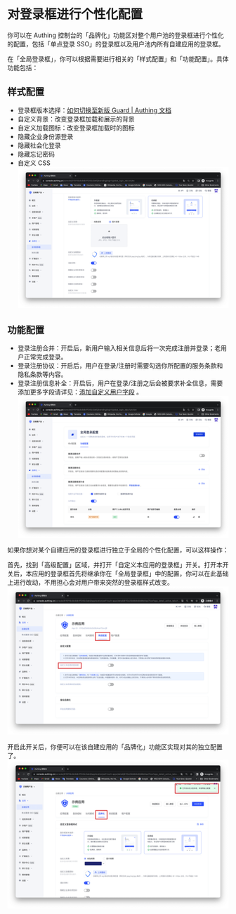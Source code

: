 # 对登录框进行个性化配置

<LastUpdated/>

你可以在 Authing 控制台的「品牌化」功能区对整个用户池的登录框进行个性化的配置，包括「单点登录 SSO」的登录框以及用户池内所有自建应用的登录框。

在「全局登录框」，你可以根据需要进行相关的「样式配置」和「功能配置」。具体功能包括：

## 样式配置

- 登录框版本选择：[如何切换至新版 Guard | Authing 文档](/reference/guard/console-migrate.md)
- 自定义背景：改变登录框加载和展示的背景
- 自定义加载图标：改变登录框加载时的图标
- 隐藏企业身份源登录
- 隐藏社会化登录
- 隐藏忘记密码
- 自定义 CSS
  ![](../images/guard-branding1.png)

## 功能配置

- 登录注册合并：开启后，新用户输入相关信息后将一次完成注册并登录；老用户正常完成登录。
- 登录注册协议：开启后，用户在登录/注册时需要勾选你所配置的服务条款和隐私条款等内容。
- 登录注册信息补全：开启后，用户在登录/注册之后会被要求补全信息，需要添加更多字段请详见：[添加自定义用户字段](/guides/users/user-defined-field/) 。
  ![](../images/guard-branding2.png)

如果你想对某个自建应用的登录框进行独立于全局的个性化配置，可以这样操作：

首先，找到「高级配置」区域，并打开「自定义本应用的登录框」开关。打开本开关后，本应用的登录框首先将继承你在「全局登录框」中的配置，你可以在此基础上进行改动，不用担心会对用户带来突然的登录框样式改变。
![](../images/guard-branding3.png)

开启此开关后，你便可以在该自建应用的「品牌化」功能区实现对其的独立配置了。
![](../images/guard-branding4.png)
